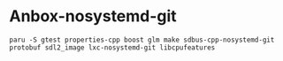 # Anbox-nosystemd-git
`paru -S gtest properties-cpp boost glm make sdbus-cpp-nosystemd-git protobuf sdl2_image lxc-nosystemd-git libcpufeatures`
